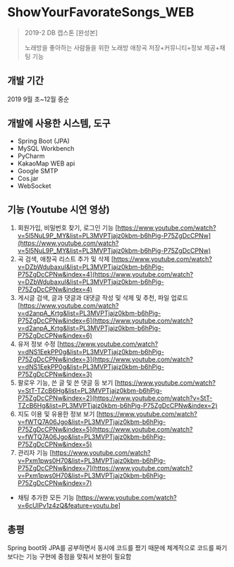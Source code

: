 
# ShowYourFavorateSongs_WEB
> 2019-2 DB 캡스톤 [완성본]
> 
> 노래방을 좋아하는 사람들을 위한 노래방 애창곡 저장+커뮤니티+정보 제공+채팅 기능

## 개발 기간
2019 9월 초~12월 중순

##  개발에 사용한 시스템, 도구
* Spring Boot (JPA)
* MySQL Workbench
* PyCharm
* KakaoMap WEB api
* Google SMTP
* Cos.jar
* WebSocket

## 기능 (Youtube 시연 영상)
1. 회원가입, 비밀번호 찾기, 로그인 기능
[https://www.youtube.com/watch?v=5l5NuL9P_MY&list=PL3MVPTjajz0kbm-b6hPig-P75ZgDcCPNw](https://www.youtube.com/watch?v=5l5NuL9P_MY&list=PL3MVPTjajz0kbm-b6hPig-P75ZgDcCPNw)
2.  곡 검색, 애창곡 리스트 추가 및 삭제
[https://www.youtube.com/watch?v=DZbWdubaxuI&list=PL3MVPTjajz0kbm-b6hPig-P75ZgDcCPNw&index=4](https://www.youtube.com/watch?v=DZbWdubaxuI&list=PL3MVPTjajz0kbm-b6hPig-P75ZgDcCPNw&index=4)
3.  게시글 검색, 글과 댓글과 대댓글 작성 및 삭제 및 추천, 파일 업로드
[https://www.youtube.com/watch?v=d2anpA_Krtg&list=PL3MVPTjajz0kbm-b6hPig-P75ZgDcCPNw&index=6](https://www.youtube.com/watch?v=d2anpA_Krtg&list=PL3MVPTjajz0kbm-b6hPig-P75ZgDcCPNw&index=6)
4.  유저 정보 수정
[https://www.youtube.com/watch?v=dNS1EekPP0g&list=PL3MVPTjajz0kbm-b6hPig-P75ZgDcCPNw&index=3](https://www.youtube.com/watch?v=dNS1EekPP0g&list=PL3MVPTjajz0kbm-b6hPig-P75ZgDcCPNw&index=3)
5.  팔로우 기능, 쓴 글 및 쓴 댓글 등 보기
[https://www.youtube.com/watch?v=StT-TZcB6Hg&list=PL3MVPTjajz0kbm-b6hPig-P75ZgDcCPNw&index=2](https://www.youtube.com/watch?v=StT-TZcB6Hg&list=PL3MVPTjajz0kbm-b6hPig-P75ZgDcCPNw&index=2)
6.  지도 이용 및 유용한 정보 보기
[https://www.youtube.com/watch?v=fWTQ7A06Jgo&list=PL3MVPTjajz0kbm-b6hPig-P75ZgDcCPNw&index=5](https://www.youtube.com/watch?v=fWTQ7A06Jgo&list=PL3MVPTjajz0kbm-b6hPig-P75ZgDcCPNw&index=5)
7. 관리자 기능
[https://www.youtube.com/watch?v=Pxm1pws0H70&list=PL3MVPTjajz0kbm-b6hPig-P75ZgDcCPNw&index=7](https://www.youtube.com/watch?v=Pxm1pws0H70&list=PL3MVPTjajz0kbm-b6hPig-P75ZgDcCPNw&index=7)

+ 채팅 추가한 모든 기능
[https://www.youtube.com/watch?v=6cUIPv1z4zQ&feature=youtu.be]

## 총평
Spring boot와 JPA를 공부하면서 동시에 코드를 짰기 때문에 체계적으로 코드를 짜기보다는 기능 구현에 중점을 맞춰서 보완이 필요함
